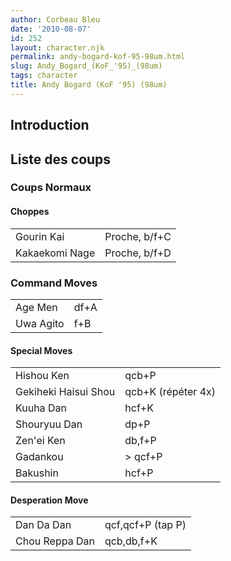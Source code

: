 ```yaml
---
author: Corbeau Bleu
date: '2010-08-07'
id: 252
layout: character.njk
permalink: andy-bogard-kof-95-98um.html
slug: Andy_Bogard_(KoF_'95)_(98um)
tags: character
title: Andy Bogard (KoF '95) (98um)
---
```


## Introduction

## Liste des coups

### Coups Normaux

#### Choppes

|                |               |
|----------------|---------------|
| Gourin Kai     | Proche, b/f+C |
| Kakaekomi Nage | Proche, b/f+D |

### Command Moves

|           |      |
|-----------|------|
| Age Men   | df+A |
| Uwa Agito | f+B  |

#### Special Moves

|                      |                    |
|----------------------|--------------------|
| Hishou Ken           | qcb+P              |
| Gekiheki Haisui Shou | qcb+K (répéter 4x) |
| Kuuha Dan            | hcf+K              |
| Shouryuu Dan         | dp+P               |
| Zen'ei Ken           | db,f+P             |
| Gadankou             | \> qcf+P           |
| Bakushin             | hcf+P              |

#### Desperation Move

|                |                   |
|----------------|-------------------|
| Dan Da Dan     | qcf,qcf+P (tap P) |
| Chou Reppa Dan | qcb,db,f+K        |